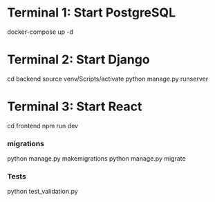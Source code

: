 # Terminal 1: Start PostgreSQL
docker-compose up -d

# Terminal 2: Start Django
cd backend
source venv/Scripts/activate
python manage.py runserver

# Terminal 3: Start React
cd frontend
npm run dev


### migrations
python manage.py makemigrations
python manage.py migrate

### Tests
python test_validation.py